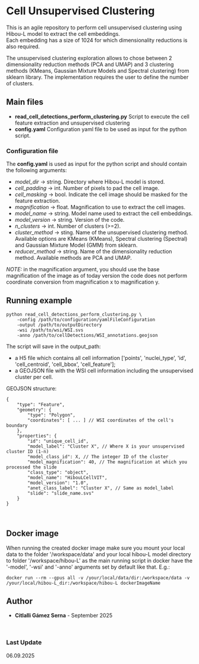 # Cell Unsupervised Clustering

This is an agile repository to perform cell unsupervised clustering using Hibou-L model to extract the cell embeddings.  
Each embedding has a size of 1024 for which dimensionality reductions is also required.

The unsupervised clustering exploration allows to chose between 2 dimensionality reduction methods (PCA and UMAP) and 3 clustering methods (KMeans, Gaussian Mixture Models and Spectral clustering) from sklearn library.
The implementation requires the user to define the number of clusters.

## Main files
* **read_cell_detections_perform_clustering.py** Script to execute the cell feature extraction and unsupervised clustering 
* **config.yaml** Configuration yaml file to be used as input for the python script. 

### Configuration file ###
The **config.yaml** is used as input for the python script and should contain the following arguments:
* *model_dir* -> string. Directory where Hibou-L model is stored.
* *cell_padding* -> int. Number of pixels to pad the cell image.
* *cell_masking*  -> bool. Indicate the cell image should be masked for the feature extraction.
* *magnification*  -> float. Magnification to use to extract the cell images.
* *model_name*  -> string. Model name used to extract the cell embeddings.
* *model_version*  -> string. Version of the code.
* *n_clusters*  -> int. Number of clusters (>=2). 
* *cluster_method*  -> sting. Name of the unsupervised clustering method. Available options are KMeans (KMeans), Spectral clustering (Spectral) and Gaussian Mixture Model (GMM) from sklearn.
* *reducer_method*  -> string. Name of the dimensionality reduction method. Available methods are PCA and UMAP.

*NOTE:* in the magnification argument, you should use the base magnification of the image as of today version the code does not perform coordinate conversion from magnification x to magnification y.
<br>


## Running example

```
python read_cell_detections_perform_clustering.py \
	-config /path/to/configuration/yamlFileConfiguration 
	-output /path/to/outputDirectory
	-wsi /path/to/wsi/WSI.svs
	-anno /path/to/cellDetections/WSI_annotations.geojson
```

The script will save in the output_path:
* a H5 file which contains all cell information ['points', 'nuclei_type', 'id', 'cell_centroid', 'cell_bbox', 'cell_feature'];
* a GEOJSON file with the WSI cell information including the unsupervised cluster per cell.

GEOJSON structure:
```
{
	"type": "Feature",
	"geometry": {
		"type": "Polygon",
		"coordinates": [ ... ] // WSI coordinates of the cell's boundary
	},
	"properties": {
		"id": "unique_cell_id",
		"model_label": "Cluster X", // Where X is your unsupervised cluster ID (1-n)
		"model_class_id": X, // The integer ID of the cluster
		"model_magnification": 40, // The magnification at which you processed the slide
		"class_type": "object",
		"model_name": "HibouLCellVIT",
		"model_version": "1.0",
		"anet_class_label": "Cluster X", // Same as model_label
		"slide": "slide_name.svs"
	}
}
```

<br>

## Docker image
When running the created docker image make sure you mount your local data to the folder '/workspace/data' and your local hibou-L model directory to folder '/workspace/hibou-L' as the main running script in docker have the '-model', '-wsi' and '-anno' arguments set by default like that. 
E.g.:
```
docker run --rm --gpus all -v /your/local/data/dir:/workspace/data -v /your/local/hibou-L_dir:/workspace/hibou-L dockerImageName
```

## Author
* **Citlalli G&aacute;mez Serna** - September 2025

<br>

### Last Update

06.09.2025
